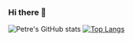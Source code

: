 ### Hi there 👋   

![Petre's GitHub stats](https://github-readme-stats.vercel.app/api?username=petreVane&show_icons=true&count_private=true&hide=contribs,prs&theme=vue)
[![Top Langs](https://github-readme-stats.vercel.app/api/top-langs/?username=petreVane&theme=vue)](https://github.com/petreVane/github-readme-stats)

<!--
**PetreVane/petreVane** is a ✨ _special_ ✨ repository because its `README.md` (this file) appears on your GitHub profile.

Here are some ideas to get you started:

- 🔭 I’m currently working on ...
- 🌱 I’m currently learning ...
- 👯 I’m looking to collaborate on ...
- 🤔 I’m looking for help with ...
- 💬 Ask me about ...
- 📫 How to reach me: ...
- 😄 Pronouns: ...
- ⚡ Fun fact: ...
-->
